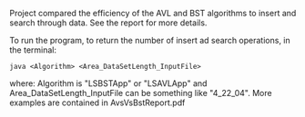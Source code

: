Project compared the efficiency of the AVL and BST algorithms to insert and search through data. See the report for more details. 

To run the program, to return the number of insert ad search operations, in the terminal: 
```
java <Algorithm> <Area_DataSetLength_InputFile>
```
where: 
Algorithm is "LSBSTApp" or "LSAVLApp" and Area_DataSetLength_InputFile can be something like "4_22_04". More examples are contained in AvsVsBstReport.pdf 

